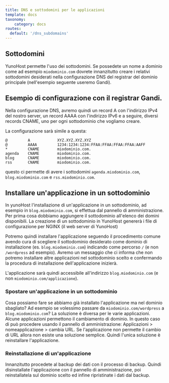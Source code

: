 ```yaml
---
title: DNS e sottodomini per le applicazioni
template: docs
taxonomy:
    category: docs
routes:
  default: '/dns_subdomains'
---
```


## Sottodomini

YunoHost permette l'uso dei sottodomini. Se possedete un nome a dominio come ad esempio `miodominio.com` dovrete innanzitutto creare i relativi sottodomini desiderati nella configurazione DNS del registrar del dominio principale (nell'esempio seguente useremo Gandi).

## Esempio di configurazione con il registrar Gandi.

Nella configurazione DNS, avremo quindi un record A con l'indirizzo IPv4 del nostro server, un record AAAA con l'indirizzo IPv6 e a seguire, diversi records CNAME, uno per ogni sottodominio che vogliamo creare.

La configurazione sarà simile a questa:

```text
@         A            XYZ.XYZ.XYZ.XYZ
@         AAAA         1234:1234:1234:FFAA:FFAA:FFAA:FFAA:AAFF
*         CNAME        miodominio.com.
agenda    CNAME        miodominio.com.
blog      CNAME        miodominio.com.
rss       CNAME        miodominio.com.
```

questo ci permette di avere i sottodomini `agenda.miodominio.com`, `blog.miodominio.com` e `rss.miodominio.com`.

## Installare un'applicazione in un sottodominio

In yunoHost l'installazione di un'applicazione in un sottodominio, ad esempio in `blog.miodominio.com`, si effettua dal pannello di amministrazione. Per prima cosa dobbiamo aggiungere il sottodominio all'elenco dei domini disponibili. La creazione di un sottodominio in YunoHost genererà i file di configurazione per NGINX (il web server di YunoHost)

Potremo quindi installare l'applicazione seguendo il procedimento comune avendo cura di scegliere il sottodominio desiderato come dominio di installazione (es. `blog.miodominio.com`) indicando come percorso `/` (e non `/wordpress` ad esempio). Avremo un messaggio che ci informa che non potremo installare altre applicazioni nel sottodominio scelto e confermando la procedura di installazione dell'applicazione inizierà.

L'applicazione sarà quindi accessibile all'indirizzo `blog.miodominio.com` (e non `miodominio.com/applicazione`).

### Spostare un'applicazione in un sottodominio

Cosa possiamo fare se abbiamo già installato l'applicazione ma nel dominio sbagliato? Ad esempio se volessimo passare da `miodominio.com/wordpress` a `blog.miodominio.com`?
La soluzione è diversa per le varie applicazioni. 
Alcune applicazioni permettono il cambiamento di dominio. In questo caso di può procedere usando il pannello di amministrazione: Applicazioni > nomeapplicazione > cambia URL. 
Se l'applicazione non permette il cambio di URL allora non esiste una soluzione semplice. Quindi l'unica soluzione è reinstallare l'applicazione.

### Reinstallazione di un'applicazione

Innanzitutto procedete al backup dei dati con il processo di backup. Quindi disinstallate l'applicazione con il pannello di amministrazione, poi reinstallatela sul dominio scelto ed infine ripristinate i dati dal backup.

